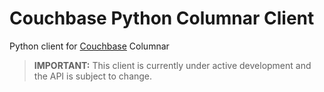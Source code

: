 # Couchbase Python Columnar Client
Python client for [Couchbase](https://couchbase.com) Columnar

>**IMPORTANT:** This client is currently under active development and the API is subject to change.
